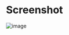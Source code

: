 # Screenshot
![image](https://user-images.githubusercontent.com/62726888/145742452-76238881-e9ae-406f-b797-fcb6f856027b.png)
